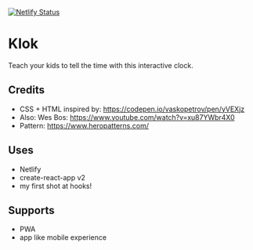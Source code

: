 [![Netlify Status](https://api.netlify.com/api/v1/badges/37537f1d-8ba9-495f-8dbb-87791afd983c/deploy-status)](https://app.netlify.com/sites/klok/deploys)

# Klok

Teach your kids to tell the time with this interactive clock.

## Credits

- CSS + HTML inspired by: https://codepen.io/vaskopetrov/pen/yVEXjz
- Also: Wes Bos: https://www.youtube.com/watch?v=xu87YWbr4X0
- Pattern: https://www.heropatterns.com/

## Uses

- Netlify
- create-react-app v2
- my first shot at hooks!

## Supports

- PWA
- app like mobile experience
